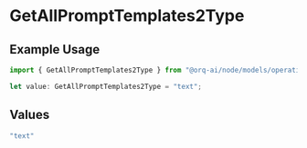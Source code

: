 # GetAllPromptTemplates2Type

## Example Usage

```typescript
import { GetAllPromptTemplates2Type } from "@orq-ai/node/models/operations";

let value: GetAllPromptTemplates2Type = "text";
```

## Values

```typescript
"text"
```